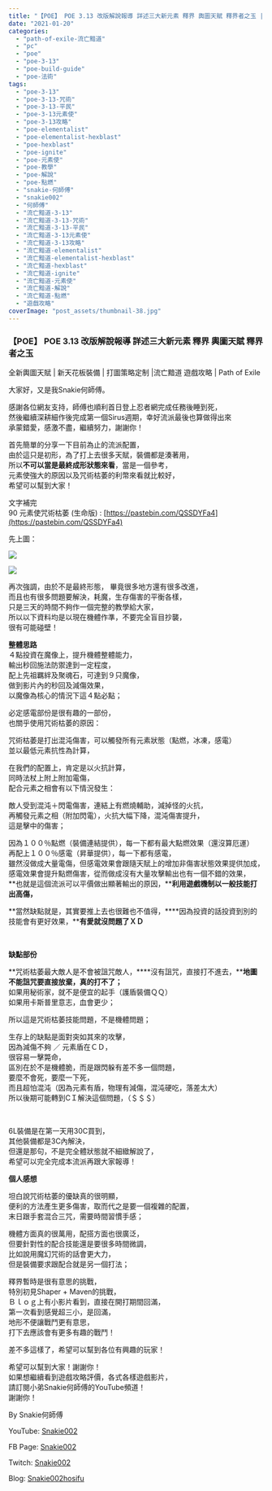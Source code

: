 ```yaml
---
title: "【POE】 POE 3.13 改版解說報導 詳述三大新元素 釋界 輿圖天賦 釋界者之玉 | 全新輿圖天賦 | 新天花板裝備 | 打圖策略定制 |流亡黯道 遊戲攻略 | Path of Exile"
date: "2021-01-20"
categories: 
  - "path-of-exile-流亡黯道"
  - "pc"
  - "poe"
  - "poe-3-13"
  - "poe-build-guide"
  - "poe-法術"
tags: 
  - "poe-3-13"
  - "poe-3-13-咒術"
  - "poe-3-13-平民"
  - "poe-3-13元素使"
  - "poe-3-13攻略"
  - "poe-elementalist"
  - "poe-elementalist-hexblast"
  - "poe-hexblast"
  - "poe-ignite"
  - "poe-元素使"
  - "poe-教學"
  - "poe-解說"
  - "poe-點燃"
  - "snakie-何師傅"
  - "snakie002"
  - "何師傅"
  - "流亡黯道-3-13"
  - "流亡黯道-3-13-咒術"
  - "流亡黯道-3-13-平民"
  - "流亡黯道-3-13元素使"
  - "流亡黯道-3-13攻略"
  - "流亡黯道-elementalist"
  - "流亡黯道-elementalist-hexblast"
  - "流亡黯道-hexblast"
  - "流亡黯道-ignite"
  - "流亡黯道-元素使"
  - "流亡黯道-解說"
  - "流亡黯道-點燃"
  - "遊戲攻略"
coverImage: "post_assets/thumbnail-38.jpg"
---
```


### 【POE】 POE 3.13 改版解說報導 詳述三大新元素 釋界 輿圖天賦 釋界者之玉  
全新輿圖天賦 | 新天花板裝備 | 打圖策略定制 |流亡黯道 遊戲攻略 | Path of Exile

  
大家好，又是我Snakie何師傅。  

  
感謝各位網友支持，師傅也順利首日登上忍者網完成任務後睡到死，  
然後繼續深耕細作後完成第一個Sirus週期，幸好流派最後也算做得出來  
承蒙錯愛，感激不盡，繼續努力，謝謝你！  

  
首先簡單的分享一下目前為止的流派配置，  
由於這只是初形，為了打上去很多天賦，裝備都是湊著用，  
所以**不可以當是最終成形狀態來看**，當是一個參考，  
元素使強大的原因以及咒術枯萎的利幣來看就比較好，  
希望可以幫到大家！  

  
文字補完  
90 元素使咒術枯萎 (生命版) : [https://pastebin.com/QSSDYFa4](https://pastebin.com/QSSDYFa4)  

  
先上圖：  

  
![](post_assets/ACSEND.png)  

  
![](post_assets/passive-1-1024x853.png)  

  
再次強調，由於不是最終形態， 畢竟很多地方還有很多改進，  
而且也有很多問題要解決，耗魔，生存傷害的平衡各樣，  
只是三天的時間不夠作一個完整的教學給大家，  
所以以下資料均是以現在機體作準，不要完全盲目抄襲，  
很有可能碰壁！  

  
**整體思路**  
４點投資在魔像上，提升機體整體能力，  
輸出秒回施法防禦達到一定程度，  
配上先祖羈絆及聚魂石，可達到９只魔像，  
做到影片內的秒回及減傷效果，  
以魔像為核心的情況下這４點必點；  

  
必定感電部份是很有趣的一部份，  
也關乎使用咒術枯萎的原因：  

  
咒術枯萎是打出混沌傷害，可以觸發所有元素狀態（點燃，冰凍，感電）  
並以最低元素抗性為計算，  

  
在我們的配置上，肯定是以火抗計算，  
同時法杖上附上附加電傷，  
配合元素之相會有以下情況發生：  

  
敵人受到混沌＋閃電傷害，連結上有燃燒輔助，減掉怪的火抗，  
再觸發元素之相（附加閃電），火抗大幅下降，混沌傷害提升，  
這是擊中的傷害；  

  
因為１００％點燃（裝備連結提供），每一下都有最大點燃效果（還沒算厄運）  
再配上１００％感電（昇華提供），每一下都有感電，  
雖然沒做成大量電傷，但感電效果會跟隨天賦上的增加非傷害狀態效果提供加成，  
感電效果會提升點燃傷害，從而做成沒有大量攻擊輸出也有一個不錯的效果，  
**也就是這個流派可以平價做出顯著輸出的原因，****利用遊戲機制以一般技能打出高傷，**  

  
**當然缺點就是，其實要推上去也很難也不值得，****因為投資的話投資到別的技能會有更好效果，****有愛就沒問題了ＸＤ**  

  
   

  
**缺點部份**  

  
**咒術枯萎最大敵人是不會被詛咒敵人，****沒有詛咒，直接打不進去，****地圖不能詛咒要直接放棄，真的打不了；**  
如果用秘術家，就不是便宜的起手（護盾裝備ＱＱ）  
如果用卡斯普里意志，血會更少；  

  
所以這是咒術枯萎技能問題，不是機體問題；  

  
生存上的缺點是面對突如其來的攻擊，  
因為減傷不夠 ／ 元素盾在ＣＤ，  
很容易一擊斃命，  
區別在於不是機體脆，而是跟閃躲有差不多一個問題，  
要麼不會死，要麼一下死，  
而且超怕混沌（因為元素有盾，物理有減傷，混沌硬吃，落差太大）  
所以後期可能轉到CＩ解決這個問題，（＄＄＄）  

  
   

  
6L裝備是在第一天用30C買到，  
其他裝備都是3C內解決，  
但還是那句，不是完全體狀態就不細緻解說了，  
希望可以完全完成本流派再跟大家報導！  

  
**個人感想**  

  
坦白說咒術枯萎的優缺真的很明顯，  
便利的方法產生更多傷害，取而代之是要一個複雜的配置，  
末日跟手套混合三咒，需要時間習慣手感；  

  
機體方面真的很萬用，配搭方面也很廣泛，  
但要針對性的配合技能還是要很多時間微調，  
比如說用魔幻咒術的話會更大力，  
但是裝備要求跟配合就是另一個打法；  

  
釋界暫時是很有意思的挑戰，  
特別初見Shaper + Maven的挑戰，  
Ｂｌｏｇ上有小影片看到，直接在開打期間回滿，  
第一次看到感覺超三小，是回滿，  
地形不便讓戰鬥更有意思，  
打下去應該會有更多有趣的戰鬥！  

  
差不多這樣了，希望可以幫到各位有興趣的玩家！  

  
希望可以幫到大家！謝謝你！  
如果想繼續看到遊戲攻略評價，各式各樣遊戲影片，  
請訂閱小弟Snakie何師傅的YouTube頻道！  
謝謝你！  

  
By Snakie何師傅  

  
YouTube: [Snakie002](https://www.youtube.com/c/Snakie002/)  

  
FB Page: [Snakie002](https://www.facebook.com/Snakie002/)  

  
Twitch: [Snakie002](https://www.twitch.tv/snakie002/)  

  
Blog: [Snakie002hosifu](https://snakie002hosifu.blog/)
